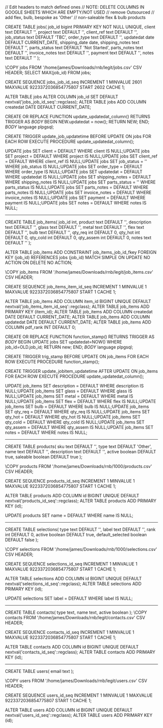 // Edit headers to match defined ones
// NOTE: DELETE COLUMNS IN GOOGLE SHEETS WHICH ARE EMPTY/NOT USED
// remove Outsourced
// add flex, bulb, bespoke as 'Other'
// non-saleable flex & bulb products

CREATE TABLE jobs(
	job_id bigint PRIMARY KEY NOT NULL UNIQUE,
	client text DEFAULT '',
	project text DEFAULT '',
	client_ref text DEFAULT '',
	job_status text DEFAULT 'TBC',
	order_type text DEFAULT '',
	updatedat date DEFAULT CURRENT_DATE,
	shipping_date date,
	shipping_notes text DEFAULT '',
	parts_status text DEFAULT 'Not Started',
	parts_notes text DEFAULT '',
	invoice_notes text DEFAULT '',
	payment text DEFAULT '',
	notes text DEFAULT ''
);

\COPY jobs FROM '/home/james/Downloads/rnb/legit/jobs.csv' CSV HEADER;
SELECT MAX(job_id) FROM jobs;

CREATE SEQUENCE jobs_job_id_seq
	INCREMENT 1
	MINVALUE 2601
	MAXVALUE 9223372036854775807
	START 2602
	CACHE 1;

ALTER TABLE jobs ALTER COLUMN job_id SET DEFAULT nextval('jobs_job_id_seq'::regclass);
ALTER TABLE jobs ADD COLUMN createdat DATE DEFAULT CURRENT_DATE;

CREATE OR REPLACE FUNCTION update_updatedat_column()
	RETURNS TRIGGER AS $BODY$
	BEGIN
		NEW.updatedat = now();
			RETURN NEW;
	END;
	$BODY$ language plpgsql;

CREATE TRIGGER update_job_updatetime
	BEFORE UPDATE ON jobs
	FOR EACH ROW EXECUTE PROCEDURE update_updatedat_column();

UPDATE jobs SET client = DEFAULT WHERE client IS NULL;UPDATE jobs SET project = DEFAULT WHERE project IS NULL;UPDATE jobs SET client_ref = DEFAULT WHERE client_ref IS NULL;UPDATE jobs SET job_status = '' WHERE job_status IS NULL;UPDATE jobs SET order_type = DEFAULT WHERE order_type IS NULL;UPDATE jobs SET updatedat = DEFAULT WHERE updatedat IS NULL;UPDATE jobs SET shipping_notes = DEFAULT WHERE shipping_notes IS NULL;UPDATE jobs SET parts_status = '' WHERE parts_status IS NULL;UPDATE jobs SET parts_notes = DEFAULT WHERE parts_notes IS NULL;UPDATE jobs SET invoice_notes = DEFAULT WHERE invoice_notes IS NULL;UPDATE jobs SET payment = DEFAULT WHERE payment IS NULL;UPDATE jobs SET notes = DEFAULT WHERE notes IS NULL;

-------------------------

CREATE TABLE job_items(
	job_id int,
	product text DEFAULT '',
	description text DEFAULT '',
	glass text DEFAULT '',
	metal text DEFAULT '',
	flex text DEFAULT '',
	bulb text DEFAULT '',
	qty_req int DEFAULT 0,
	qty_hot int DEFAULT 0,
	qty_cold int DEFAULT 0,
	qty_assem int DEFAULT 0,
	notes text DEFAULT ''
);

ALTER TABLE job_items
	ADD CONSTRAINT job_items_job_id_fkey FOREIGN KEY (job_id)
			REFERENCES jobs (job_id) MATCH SIMPLE
			ON UPDATE NO ACTION ON DELETE NO ACTION;


\COPY job_items FROM '/home/james/Downloads/rnb/legit/job_items.csv' CSV HEADER;

CREATE SEQUENCE job_items_item_id_seq
	INCREMENT 1
	MINVALUE 1
	MAXVALUE 9223372036854775807
	START 1
	CACHE 1;

ALTER TABLE job_items ADD COLUMN item_id BIGINT UNIQUE DEFAULT nextval('job_items_item_id_seq'::regclass);
ALTER TABLE job_items ADD PRIMARY KEY (item_id);
ALTER TABLE job_items ADD COLUMN createdat DATE DEFAULT CURRENT_DATE;
ALTER TABLE job_items ADD COLUMN updatedat DATE DEFAULT CURRENT_DATE;
ALTER TABLE job_items ADD COLUMN pdf_rank INT DEFAULT 0;


CREATE OR REPLACE FUNCTION function_stamp() RETURNS TRIGGER AS
$BODY$
BEGIN
    UPDATE jobs
    		SET updatedat=NOW()
    			WHERE job_id=OLD.job_id;
    			RETURN new;
END;
$BODY$ language plpgsql;

CREATE TRIGGER trig_stamp
     BEFORE UPDATE ON job_items
     FOR EACH ROW
     EXECUTE PROCEDURE function_stamp();

CREATE TRIGGER update_jobitem_updatetime
	AFTER UPDATE ON job_items
	FOR EACH ROW EXECUTE PROCEDURE update_updatedat_column();

UPDATE job_items SET description = DEFAULT WHERE description IS NULL;UPDATE job_items SET glass = DEFAULT WHERE glass IS NULL;UPDATE job_items SET metal = DEFAULT WHERE metal IS NULL;UPDATE job_items SET flex = DEFAULT WHERE flex IS NULL;UPDATE job_items SET bulb = DEFAULT WHERE bulb IS NULL;UPDATE job_items SET qty_req = DEFAULT WHERE qty_req IS NULL;UPDATE job_items SET qty_hot = DEFAULT WHERE qty_hot IS NULL;UPDATE job_items SET qty_cold = DEFAULT WHERE qty_cold IS NULL;UPDATE job_items SET qty_assem = DEFAULT WHERE qty_assem IS NULL;UPDATE job_items SET notes = DEFAULT WHERE notes IS NULL;

-------------------------

CREATE TABLE products(
	sku text DEFAULT '',
	type text DEFAULT 'Other',
	name text DEFAULT '',
	description text DEFAULT '',
	active boolean DEFAULT true,
	saleable boolean DEFAULT true
);

\COPY products FROM '/home/james/Downloads/rnb/1000/products.csv' CSV HEADER;

CREATE SEQUENCE products_id_seq
	INCREMENT 1
	MINVALUE 1
	MAXVALUE 9223372036854775807
	START 1
	CACHE 1;

ALTER TABLE products ADD COLUMN id BIGINT UNIQUE DEFAULT nextval('products_id_seq'::regclass);
ALTER TABLE products ADD PRIMARY KEY (id);

UPDATE products
SET name = DEFAULT
WHERE
	name IS NULL;

-----------------------

CREATE TABLE selections(
	type text DEFAULT '',
	label text DEFAULT '',
	rank int DEFAULT 0,
	active boolean DEFAULT true,
	default_selected boolean DEFAULT false
);

\COPY selections FROM '/home/james/Downloads/rnb/1000/selections.csv' CSV HEADER;

CREATE SEQUENCE selections_id_seq
	INCREMENT 1
	MINVALUE 1
	MAXVALUE 9223372036854775807
	START 1
	CACHE 1;

ALTER TABLE selections ADD COLUMN id BIGINT UNIQUE DEFAULT nextval('selections_id_seq'::regclass);
ALTER TABLE selections ADD PRIMARY KEY (id);

UPDATE selections
SET label = DEFAULT
WHERE
	label IS NULL;

------------------------

CREATE TABLE contacts(
	type text,
	name text,
	active boolean
);
\COPY contacts FROM '/home/james/Downloads/rnb/legit/contacts.csv' CSV HEADER;

CREATE SEQUENCE contacts_id_seq
	INCREMENT 1
	MINVALUE 1
	MAXVALUE 9223372036854775807
	START 1
	CACHE 1;

ALTER TABLE contacts ADD COLUMN id BIGINT UNIQUE DEFAULT nextval('contacts_id_seq'::regclass);
ALTER TABLE contacts ADD PRIMARY KEY (id);

-------------------------

CREATE TABLE users(
	email text
);

\COPY users FROM '/home/james/Downloads/rnb/legit/users.csv' CSV HEADER;

CREATE SEQUENCE users_id_seq
	INCREMENT 1
	MINVALUE 1
	MAXVALUE 9223372036854775807
	START 1
	CACHE 1;

ALTER TABLE users ADD COLUMN id BIGINT UNIQUE DEFAULT nextval('users_id_seq'::regclass);
ALTER TABLE users ADD PRIMARY KEY (id);
